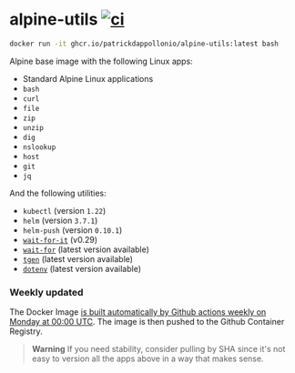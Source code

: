 # alpine-utils [![ci](https://github.com/patrickdappollonio/alpine-utils/actions/workflows/ci.yml/badge.svg)](https://github.com/patrickdappollonio/alpine-utils/actions/workflows/ci.yml)

```bash
docker run -it ghcr.io/patrickdappollonio/alpine-utils:latest bash
```

Alpine base image with the following Linux apps:

* Standard Alpine Linux applications
* `bash`
* `curl`
* `file`
* `zip`
* `unzip`
* `dig`
* `nslookup`
* `host`
* `git`
* `jq`

And the following utilities:

* `kubectl` (version `1.22`)
* `helm` (version `3.7.1`)
* `helm-push` (version `0.10.1`)
* [`wait-for-it`](https://github.com/roerohan/wait-for-it) (v0.29)
* [`wait-for`](https://github.com/patrickdappollonio/wait-for) (latest version available)
* [`tgen`](https://github.com/patrickdappollonio/tgen) (latest version available)
* [`dotenv`](https://github.com/patrickdappollonio/dotenv) (latest version available)

### Weekly updated

The Docker Image [is built automatically by Github actions weekly on Monday at 00:00 UTC](https://github.com/patrickdappollonio/alpine-utils/actions/workflows/ci.yml). The image is then pushed to the Github Container Registry. 

> **Warning**
> If you need stability, consider pulling by SHA since it's not easy to version all the apps above in a way that makes sense.
